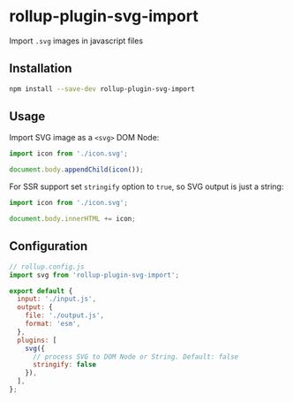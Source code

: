 # rollup-plugin-svg-import

Import `.svg` images in javascript files

## Installation

```sh
npm install --save-dev rollup-plugin-svg-import
```

## Usage

Import SVG image as a `<svg>` DOM Node:

```js
import icon from './icon.svg';

document.body.appendChild(icon());
```

For SSR support set `stringify` option to `true`, so SVG output is just a string:

```js
import icon from './icon.svg';

document.body.innerHTML += icon;
```

## Configuration

```javascript
// rollup.config.js
import svg from 'rollup-plugin-svg-import';

export default {
  input: './input.js',
  output: {
    file: './output.js',
    format: 'esm',
  },
  plugins: [
    svg({
      // process SVG to DOM Node or String. Default: false
      stringify: false
    }),
  ],
};
```
